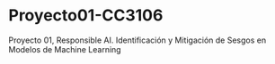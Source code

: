 # Proyecto01-CC3106
Proyecto 01, Responsible AI. Identificación y Mitigación de Sesgos en Modelos de Machine Learning
